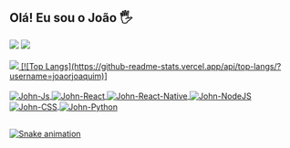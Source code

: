 ## Olá! Eu sou o João 🖐️

<div>
  <a href = "mailto:joaorjoaquim@gmail.com"><img src="https://img.shields.io/badge/Gmail-D14836?style=for-the-badge&logo=gmail&logoColor=white" target="_blank"></a>
  <a href="https://www.linkedin.com/in/joão-ricardo-joaquim-a7146111a/" target="_blank"><img src="https://img.shields.io/badge/-LinkedIn-%230077B5?style=for-the-badge&logo=linkedin&logoColor=white" target="_blank"></a> 
</div>

<br>
<div>
  <a href="https://github.com/joaorjoaquim">
  <img " src="https://github-readme-stats.vercel.app/api?username=joaorjoaquim&show_icons=true&theme=prussian&include_all_commits=true&count_private=true"/>
  [![Top Langs](https://github-readme-stats.vercel.app/api/top-langs/?username=joaorjoaquim)]
</div>  

<div style="display: inline_block"><br>
  <img align="center" alt="John-Js" src="https://img.shields.io/badge/JavaScript-F7DF1E?style=for-the-badge&logo=javascript&logoColor=black">
  <img align="center" alt="John-React" src="https://img.shields.io/badge/React-20232A?style=for-the-badge&logo=react&logoColor=61DAFB">
  <img align="center" alt="John-React-Native" src="https://img.shields.io/badge/React_Native-20232A?style=for-the-badge&logo=react&logoColor=61DAFB">
  <img align="center" alt="John-NodeJS" src="https://img.shields.io/badge/Node.js-43853D?style=for-the-badge&logo=node.js&logoColor=white">
  <img align="center" alt="John-CSS" src="https://img.shields.io/badge/CSS3-1572B6?style=for-the-badge&logo=css3&logoColor=white">
  <img align="center" alt="John-Python" src="https://img.shields.io/badge/Python-14354C?style=for-the-badge&logo=python&logoColor=white">
</div>
  
  ##
  
  <div> 

 
  ![Snake animation](https://github.com/joaorjoaquim/joaorjoaquim/blob/output/github-contribution-grid-snake.svg)
 
</div>
  
